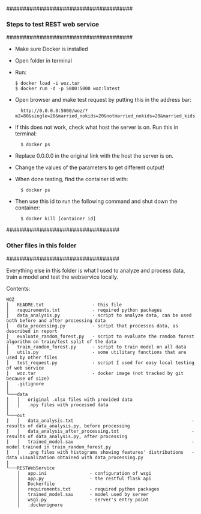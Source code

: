 ######################################
### Steps to test REST web service ###
######################################

-   Make sure Docker is installed
-   Open folder in terminal
-   Run:

        $ docker load -i woz.tar
        $ docker run -d -p 5000:5000 woz:latest


- Open browser and make test request by putting this in the address bar:

        http://0.0.0.0:5000/woz/?m2=80&single=20&married_nokids=20&notmarried_nokids=20&married_kids=20&notmarried_kids=20&single_parent=20&total=120

- If this does not work, check what host the server is on. Run this in terminal:

        $ docker ps

- Replace 0.0.0.0 in the original link with the host the server is on.

- Change the values of the parameters to get different output!

- When done testing, find the container id with:

        $ docker ps

- Then use this id to run the following command and shut down the container:

        $ docker kill [container id]


##################################
### Other files in this folder ###
##################################

Everything else in this folder is what I used to analyze and process data, train a model and test the webservice locally.

Contents:
```
WOZ 
│   README.txt                  - this file 
│   requirements.txt            - required python packages
│   data_analysis.py            - script to analyze data, can be used both before and after processing data
│   data_processing.py          - script that processes data, as described in report
│   evaluate_random_forest.py   - script to evaluate the random forest algorithm on train/test split of the data
│   train_random_forest.py      - script to train model on all data
│   utils.py                    - some utilitary functions that are used by other files
│   test_request.py             - script I used for easy local testing of web service
│   woz.tar                     - docker image (not tracked by git because of size)
│   .gitignore
│
└───data
│   │   original .xlsx files with provided data
│   │   .npy files with processed data
│   
└───out
|   │   data_analysis.txt                                            - results of data_analysis.py, before processing
|   │   data_analysis_after_processing.txt                           - results of data_analysis.py, after processing
|   │   trained_model.sav                                            - model trained in train_random_forest.py
|   │   .png files with histograms showing features' distributions   - data visualization obtained with data_processing.py
|
└───RESTWebService
    │   app.ini                - configuration of wsgi
    │   app.py                 - the restful flask api
    │   Dockerfile
    │   requirements.txt       - required python packages
    │   trained_model.sav      - model used by server
    │   wsgi.py                - server's entry point
    │   .dockerignore
```
